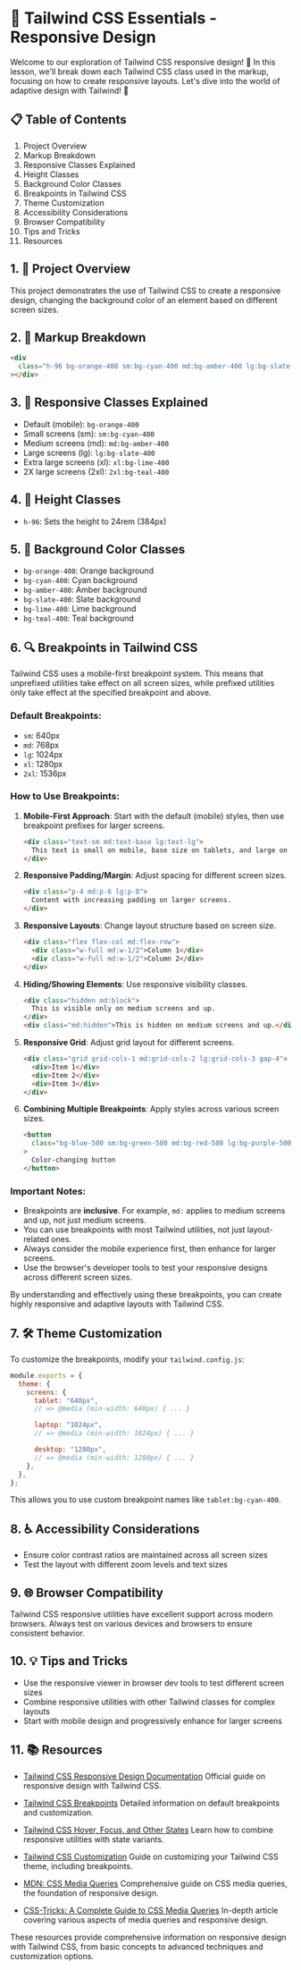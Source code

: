 # 📱 Tailwind CSS Essentials - Responsive Design

Welcome to our exploration of Tailwind CSS responsive design! 🚀 In this lesson, we'll break down each Tailwind CSS class used in the markup, focusing on how to create responsive layouts. Let's dive into the world of adaptive design with Tailwind! 🎨

## 📋 Table of Contents

1. Project Overview
2. Markup Breakdown
3. Responsive Classes Explained
4. Height Classes
5. Background Color Classes
6. Breakpoints in Tailwind CSS
7. Theme Customization
8. Accessibility Considerations
9. Browser Compatibility
10. Tips and Tricks
11. Resources

## 1. 🌟 Project Overview

This project demonstrates the use of Tailwind CSS to create a responsive design, changing the background color of an element based on different screen sizes.

## 2. 🧩 Markup Breakdown

```html
<div
  class="h-96 bg-orange-400 sm:bg-cyan-400 md:bg-amber-400 lg:bg-slate-400 xl:bg-lime-400 2xl:bg-teal-400"
></div>
```

## 3. 📐 Responsive Classes Explained

- Default (mobile): `bg-orange-400`
- Small screens (sm): `sm:bg-cyan-400`
- Medium screens (md): `md:bg-amber-400`
- Large screens (lg): `lg:bg-slate-400`
- Extra large screens (xl): `xl:bg-lime-400`
- 2X large screens (2xl): `2xl:bg-teal-400`

## 4. 📏 Height Classes

- `h-96`: Sets the height to 24rem (384px)

## 5. 🎨 Background Color Classes

- `bg-orange-400`: Orange background
- `bg-cyan-400`: Cyan background
- `bg-amber-400`: Amber background
- `bg-slate-400`: Slate background
- `bg-lime-400`: Lime background
- `bg-teal-400`: Teal background

## 6. 🔍 Breakpoints in Tailwind CSS

Tailwind CSS uses a mobile-first breakpoint system. This means that unprefixed utilities take effect on all screen sizes, while prefixed utilities only take effect at the specified breakpoint and above.

### Default Breakpoints:

- `sm`: 640px
- `md`: 768px
- `lg`: 1024px
- `xl`: 1280px
- `2xl`: 1536px

### How to Use Breakpoints:

1. **Mobile-First Approach**: Start with the default (mobile) styles, then use breakpoint prefixes for larger screens.

   ```html
   <div class="text-sm md:text-base lg:text-lg">
     This text is small on mobile, base size on tablets, and large on desktops.
   </div>
   ```

2. **Responsive Padding/Margin**: Adjust spacing for different screen sizes.

   ```html
   <div class="p-4 md:p-6 lg:p-8">
     Content with increasing padding on larger screens.
   </div>
   ```

3. **Responsive Layouts**: Change layout structure based on screen size.

   ```html
   <div class="flex flex-col md:flex-row">
     <div class="w-full md:w-1/2">Column 1</div>
     <div class="w-full md:w-1/2">Column 2</div>
   </div>
   ```

4. **Hiding/Showing Elements**: Use responsive visibility classes.

   ```html
   <div class="hidden md:block">
     This is visible only on medium screens and up.
   </div>
   <div class="md:hidden">This is hidden on medium screens and up.</div>
   ```

5. **Responsive Grid**: Adjust grid layout for different screens.

   ```html
   <div class="grid grid-cols-1 md:grid-cols-2 lg:grid-cols-3 gap-4">
     <div>Item 1</div>
     <div>Item 2</div>
     <div>Item 3</div>
   </div>
   ```

6. **Combining Multiple Breakpoints**: Apply styles across various screen sizes.

   ```html
   <button
     class="bg-blue-500 sm:bg-green-500 md:bg-red-500 lg:bg-purple-500 xl:bg-yellow-500"
   >
     Color-changing button
   </button>
   ```

### Important Notes:

- Breakpoints are **inclusive**. For example, `md:` applies to medium screens and up, not just medium screens.
- You can use breakpoints with most Tailwind utilities, not just layout-related ones.
- Always consider the mobile experience first, then enhance for larger screens.
- Use the browser's developer tools to test your responsive designs across different screen sizes.

By understanding and effectively using these breakpoints, you can create highly responsive and adaptive layouts with Tailwind CSS.

## 7. 🛠️ Theme Customization

To customize the breakpoints, modify your `tailwind.config.js`:

```javascript
module.exports = {
  theme: {
    screens: {
      tablet: "640px",
      // => @media (min-width: 640px) { ... }

      laptop: "1024px",
      // => @media (min-width: 1024px) { ... }

      desktop: "1280px",
      // => @media (min-width: 1280px) { ... }
    },
  },
};
```

This allows you to use custom breakpoint names like `tablet:bg-cyan-400`.

## 8. ♿ Accessibility Considerations

- Ensure color contrast ratios are maintained across all screen sizes
- Test the layout with different zoom levels and text sizes

## 9. 🌐 Browser Compatibility

Tailwind CSS responsive utilities have excellent support across modern browsers. Always test on various devices and browsers to ensure consistent behavior.

## 10. 💡 Tips and Tricks

- Use the responsive viewer in browser dev tools to test different screen sizes
- Combine responsive utilities with other Tailwind classes for complex layouts
- Start with mobile design and progressively enhance for larger screens

## 11. 📚 Resources

- [Tailwind CSS Responsive Design Documentation](https://tailwindcss.com/docs/responsive-design)
  Official guide on responsive design with Tailwind CSS.

- [Tailwind CSS Breakpoints](https://tailwindcss.com/docs/breakpoints)
  Detailed information on default breakpoints and customization.

- [Tailwind CSS Hover, Focus, and Other States](https://tailwindcss.com/docs/hover-focus-and-other-states)
  Learn how to combine responsive utilities with state variants.

- [Tailwind CSS Customization](https://tailwindcss.com/docs/theme)
  Guide on customizing your Tailwind CSS theme, including breakpoints.

- [MDN: CSS Media Queries](https://developer.mozilla.org/en-US/docs/Web/CSS/Media_Queries/Using_media_queries)
  Comprehensive guide on CSS media queries, the foundation of responsive design.

- [CSS-Tricks: A Complete Guide to CSS Media Queries](https://css-tricks.com/a-complete-guide-to-css-media-queries/)
  In-depth article covering various aspects of media queries and responsive design.

These resources provide comprehensive information on responsive design with Tailwind CSS, from basic concepts to advanced techniques and customization options.
